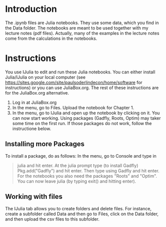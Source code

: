# Introduction
The .ipynb files are Julia notebooks. They use some data, which you find in the Data folder. The notebooks are meant to be used together with my lecture notes (pdf files). Actually, many of the examples in the lecture notes come from the calculations in the notebooks. 


# Instructions

You use IJulia to edit and run these Julia notebooks. You can either install Julia/IJulia on your local computer (see https://sites.google.com/site/paulsoderlindecon/home/software for instructions) or you can use JuliaBox.org. The rest of these instructions are for the JuliaBox.org alternative.

1. Log in at JuliaBox.org
2. In the menu, go to Files. Upload the notebook for Chapter 1.
3. In the menu, go to IJulia and open up the notebook by clicking on it. You can now start working. Using packages (Gadfly, Roots, Optim) may taker some time on the first run. If those packages do not work, follow the instructione below.


## Installing more Packages

To install a package, do as follows:
In the menu, go to Console and type in 
>julia 
and hit enter. At the julia prompt type (to install Gadfly)
>Pkg.add("Gadfly") 
and hit enter. 
Then type 
>using Gadfly
and hit enter.
For the notebooks you also need the packages "Roots" and "Optim".
You can now leave julia (by typing exit() and hitting enter).

## Working with files

The IJulia tab allows you to create folders and delete files. For instance, create a subfolder called Data and then go to Files, click on the Data folder, and then upload the csv files to this subfolder.
